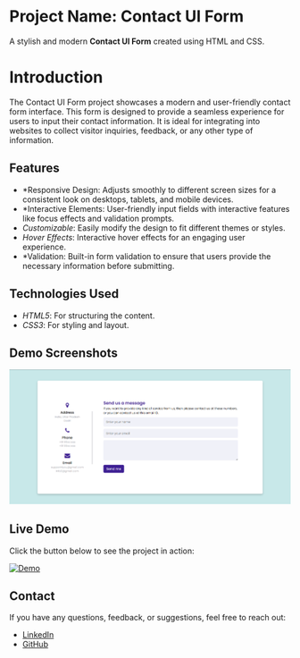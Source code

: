 # Project Name: Contact UI Form

A stylish and modern **Contact UI Form** created using HTML and CSS.

# Introduction

The Contact UI Form project showcases a modern and user-friendly contact form interface. This form is designed to provide a seamless experience for users to input their contact information. It is ideal for integrating into websites to collect visitor inquiries, feedback, or any other type of information.

## Features

- *Responsive Design: Adjusts smoothly to different screen sizes for a consistent look on desktops, tablets, and mobile devices.
- *Interactive Elements: User-friendly input fields with interactive features like focus effects and validation prompts.
- *Customizable*: Easily modify the design to fit different themes or styles.
- *Hover Effects*: Interactive hover effects for an engaging user experience.
- *Validation: Built-in form validation to ensure that users provide the necessary information before submitting.

## Technologies Used

- *HTML5*: For structuring the content.
- *CSS3*: For styling and layout.

## Demo Screenshots

![Demo Screenshot](https://github.com/Daniish-Qureshi/Contact-UI-Form/blob/main/demo.png)

## Live Demo

Click the button below to see the project in action:

[![Demo](https://img.shields.io/badge/LIVE-DEMO-black)](https://daniish-qureshi.github.io/Contact-UI-Form/)

## Contact

If you have any questions, feedback, or suggestions, feel free to reach out:

- [LinkedIn](https://www.linkedin.com/in/danishqureshi786)
- [GitHub](https://github.com/Daniish-Qureshi)
